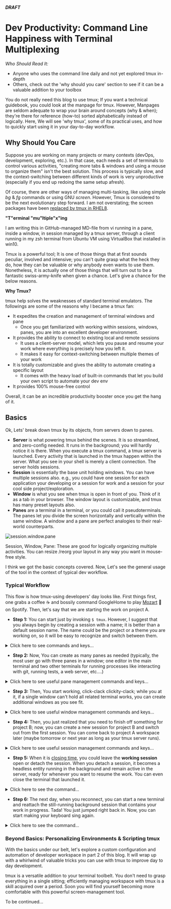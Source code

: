 ***DRAFT***

# Dev Productivity: Command Line Happiness with Terminal Multiplexing

_Who Should Read It:_
  - Anyone who uses the command line daily and not yet explored tmux in-depth
  - Others, check out the 'why should you care' section to see if it can be a valuable addition to your toolbox

You do not really need this blog to use tmux; If you want a technical guidebook, you could look at the manpage for tmux. However, Manpages are seldom adequate to wrap your brain around concepts (why & when); they're there for reference (how-to) sorted alphabetically instead of logically. Here, We will see 'why tmux', some of its practical uses, and how to quickly start using it in your day-to-day workflow.

## Why Should You Care
Suppose you are working on many projects or many contexts (devOps, development, exploring, etc.). In that case, each needs a set of terminals to control various activities, "creating more tabs & windows and using a mouse to organize them" isn't the best solution. This process is typically slow, and the context-switching between different kinds of work is very unproductive (especially if you end up redoing the same setup afresh).

Of course, there are other ways of managing multi-tasking, like using simple _bg_ & _fg_ commands or using GNU _screen_. However, Tmux is considered to be the next evolutionary step forward. I am not overstating; the screen packages have been [replaced by tmux in RHEL8](https://access.redhat.com/solutions/4136481).

**"T"erminal "mu"ltiple"x"ing**

I am writing this in GitHub-managed MD-file from vi running in a pane, inside a window, in session managed by a tmux server, through a client running in my zsh terminal from Ubuntu VM using VirtualBox that installed in win10.

Tmux is a powerful tool; It is one of those things that at first sounds peculiar, involved and intensive; you can't quite grasp what the heck they do, how they can be valuable or why anybody even wants to use them. Nonetheless, it is actually one of those things that will turn out to be a fantastic swiss-army-knife when given a chance. Let's give a chance for the below reasons.

**Why Tmux?**

tmux help solves the weaknesses of standard terminal emulators. The followings are some of the reasons why I became a tmux fan:

- It expedites the creation and management of terminal windows and pane
  - Once you get familiarized with working within sessions, windows, panes, you are into an excellent developer environment.
- It provides the ability to connect to existing local and remote sessions
  - It uses a client-server model, which lets you pause and resume your work where everything is precisely how you left it.
  - It makes it easy for context-switching between multiple themes of your work
- It is totally customizable and gives the ability to automate creating a specific layout
  - It comes with the heavy load of built-in commands that let you build your own script to automate your dev env
- It provides 100% mouse-free control

Overall, it can be an incredible productivity booster once you get the hang of it.

## Basics
Ok, Lets' break down tmux by its objects, from servers down to panes.

- **Server** is what powering tmux behind the scenes. It is so streamlined, and zero-config needed. It runs in the background; you will hardly notice it is there. When you execute a tmux command, a tmux server is launched. Every activity that is launched in the tmux happen within the server. What you see in your shell is merely a client connection. The server holds sessions.
- **Session** is essentially the base unit holding windows. You can have multiple sessions also. e.g., you could have one session for each application your developing or a session for work and a session for your cool side project/exploration.
- **Window** is what you see when tmux is open in front of you. Think of it as a tab in your browser. The window layout is customizable, and tmux has many preset layouts also.
- **Panes** are a terminal in a terminal, or you could call it pseudoterminals. The panes let you divide the screen horizontally and vertically within the same window. A window and a pane are perfect analogies to their real-world counterparts.

![session.window.pane](https://user-images.githubusercontent.com/82016952/114665020-20cdc980-9d1a-11eb-8feb-6cfc5c883ec3.png)

Session, Window, Pane: These are good for logically organizing multiple activities. You can resize /reorg your layout in any way you want in mouse-free style.

I think we got the basic concepts covered. Now, Let's see the general usage of the tool in the context of typical dev workflow.

### Typical Workflow
This flow is how tmux-using developers' day looks like. First things first, one grabs a coffee ☕ and bossily command GoogleHome to play [Mozart](https://open.spotify.com/track/7kCQHbrTpu7lzm22uGMKMG?si=caab7dc2fd454728) 🎵 on Spotify. Then, let's say that we are starting the work on project A.

- **Step 1:** You can start just by invoking ```$ tmux```. However, I suggest that you always begin by creating a session with a name; it is better than a default session name. The name could be the project or a theme you are working on, so it will be easy to recognize and switch between them.

<details>
<summary> Click here to see commands and keys...</summary>

```
 $ tmux                 # Launch tmux with defalut session    
 $ tmux new-session –s  # Launch tmux with a named session
*[prefix] X            Closing Session

* this is a custom key-binding
```

</details>

- **Step 2:** Now, You can create as many panes as needed (typically, the most user go with three panes in a window; one editor in the main terminal and two other terminals for running processes like interacting with git, running tests, a web server, etc.…)

<details>
<summary> Click here to see useful pane management commands and keys...</summary>

```
#### Pane Management
*[prefix] _            Split the window into two vertical panes
*[prefix] |            Split the window into two horizontal panes (horizontal )

 [prefix] q            Show the pane number in each pane briefly.
 [prefix] arrow-keys   Switch focus to different pane
 C-d                   Close the pane just like how you will close a terminal

#### Layout Management
[prefix] <space> Rotate through the default layouts
[prefix] <alt>1  Switch to Even Horizontal Layout
[prefix] <alt>2  Switch to Even Vertical Layout
[prefix] <alt>3  Switch to Main Vertical Layout
[prefix] <alt>4  Switch to Main Horizontal Layout
[prefix] <alt>5  Switch to Tiled Layout

### Resizing Panes
[prefix] z             zoom current pane to full window size

[prefix] <ctrl>up      increase the height of this pane by one row
[prefix] <ctrl>down    decrease the height of this pane by one row
[prefix] <ctrl>left    increase the width of this pane by one column
[prefix] <ctrl>right   decrease the width of this pane by one column

*[prefix] H             increase the height of this pane by two row (shift+)
*[prefix] J             decrease the height of this pane by one row
*[prefix] K             increase the width of this pane by one column
*[prefix] L             decrease the width of this pane by one column

[prefix] <alt>up       increase the height of this pane by five rows
[prefix] <alt>down     decrease the height of this pane by five rows
[prefix] <alt>left     increase the width of this pane by five columns
[prefix] <alt>right    decrease the width of this pane by five columns

*this is a custom key-binding
```

</details>

- **Step 3:** Then, You start working, click-clack clickity-clack; while you at it, if a single window can't hold all related terminal works, you can create additional windows as you see fit.

<details>
<summary>Click here to see useful window management commands and keys...</summary>

```
Frequent Use:
 [prefix] c      _C_reate a new window
 [prefix] ,      Rename current window

 [prefix] w      Choose a _w_indow from a menu
 [prefix] 0-9    Switch to window 0-9
 [prefix] p      Cycle to _p_revious window
 [prefix] n      Cycle to _n_ext window
 [prefix] l      Back to the _l_ast window

 [prefix] x      Closing Window

Sporadic Use:
 [prefix] M-p    _p_revious window with activity
 [prefix] M-n    _n_ext window with activity

 [prefix] !      Breaking Window Panes If you have too many panes in a single window.

 $ move-window  –t {target session}         # Move the window from one session to another
 $ link-window –t {target session}          # Link a window between two sessions         
 $ unlink-window                            # Unlink the window from the current session
 $ join-pane -t {session}:{window}          # Join the current pane to a target window
```

</details>

- **Step 4:** Then, you just realized that you need to finish off something for project B; now, you can create a new session for project B and switch out from the first session. You can come back to project A workspace later (maybe tomorrow or next year as long as your tmux server runs).

<details>
 <summary> Click here to see useful session management commands and keys...</summary>

```
[prefix] s      Choose from a list of _s_essions
[prefix] (      Switch to previous session
[prefix] )      Switch to next session
[prefix] L      Switch the attached client back to the _L_ast session.
[prefix] $      Rename the session
```
</details>

- **Step 5:** When it is [closing time](https://open.spotify.com/track/1A5V1sxyCLpKJezp75tUXn?si=d65162ee991f4369), you could leave the **working session** open or detach the session. When you detach a session, it becomes a headless entity running in the background and remain active in the server, ready for whenever you want to resume the work. You can even close the terminal that launched it.

<details>
 <summary> Click here to see the command...</summary>

```
 [prefix] d      _d_etach from your current session
```
</details>

- **Step 6:** The next day, when you reconnect, you can start a new terminal and reattach the still-running background session that contains your work in progress. Tada! You just jumped right back in. Now, you can start making your keyboard sing again.

<details>
 <summary> Click here to see the command...</summary>

```
$ tmux attach-session -t {session-name}   # Start tmux and attach a _t_arget session by name
```
</details>

### Beyond Basics: Personalizing Environments & Scripting tmux

With the basics under our belt, let's explore a custom configuration and automation of developer workspace in part 2 of this blog. It will wrap up with a whirlwind of valuable tricks you can use with tmux to improve day to day development.

tmux is a versatile addition to your terminal toolbelt. You don't need to grasp everything in a single sitting; efficiently managing workspace with tmux is a skill acquired over a period. Soon you will find yourself becoming more comfortable with this powerful screen-management tool.

To be continued...
